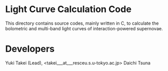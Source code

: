 # Light Curve Calculation Code
This directory contains source codes, mainly written in C, to calculate the bolometric and multi-band light curves of interaction-powered supernovae.

# Developers
Yuki Takei (Lead), <takei___at___resceu.s.u-tokyo.ac.jp>
Daichi Tsuna
